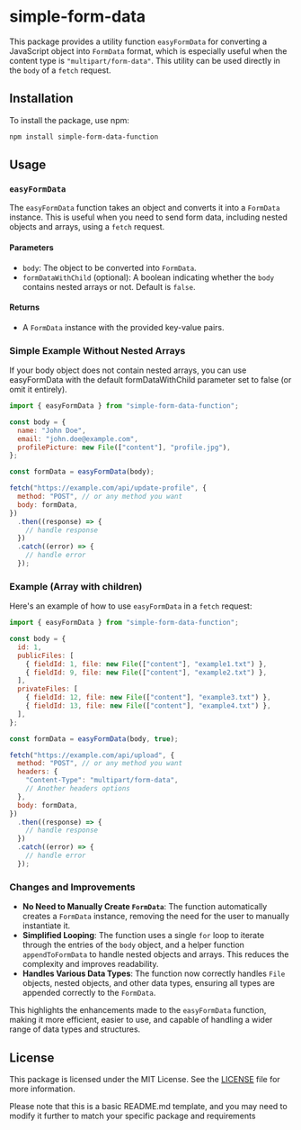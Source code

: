 # simple-form-data

This package provides a utility function `easyFormData` for converting a JavaScript object into `FormData` format, which is especially useful when the content type is `"multipart/form-data"`. This utility can be used directly in the `body` of a `fetch` request.

## Installation

To install the package, use npm:

```sh
npm install simple-form-data-function
```

## Usage

### `easyFormData`

The `easyFormData` function takes an object and converts it into a `FormData` instance. This is useful when you need to send form data, including nested objects and arrays, using a `fetch` request.

#### Parameters

- `body`: The object to be converted into `FormData`.
- `formDataWithChild` (optional): A boolean indicating whether the `body` contains nested arrays or not. Default is `false`.

#### Returns

- A `FormData` instance with the provided key-value pairs.

### Simple Example Without Nested Arrays

If your body object does not contain nested arrays, you can use easyFormData with the default formDataWithChild parameter set to false (or omit it entirely).

```javascript
import { easyFormData } from "simple-form-data-function";

const body = {
  name: "John Doe",
  email: "john.doe@example.com",
  profilePicture: new File(["content"], "profile.jpg"),
};

const formData = easyFormData(body);

fetch("https://example.com/api/update-profile", {
  method: "POST", // or any method you want
  body: formData,
})
  .then((response) => {
    // handle response
  })
  .catch((error) => {
    // handle error
  });
```

### Example (Array with children)

Here's an example of how to use `easyFormData` in a `fetch` request:

```javascript
import { easyFormData } from "simple-form-data-function";

const body = {
  id: 1,
  publicFiles: [
    { fieldId: 1, file: new File(["content"], "example1.txt") },
    { fieldId: 9, file: new File(["content"], "example2.txt") },
  ],
  privateFiles: [
    { fieldId: 12, file: new File(["content"], "example3.txt") },
    { fieldId: 13, file: new File(["content"], "example4.txt") },
  ],
};

const formData = easyFormData(body, true);

fetch("https://example.com/api/upload", {
  method: "POST", // or any method you want
  headers: {
    "Content-Type": "multipart/form-data",
    // Another headers options
  },
  body: formData,
})
  .then((response) => {
    // handle response
  })
  .catch((error) => {
    // handle error
  });
```

### Changes and Improvements

- **No Need to Manually Create `FormData`**: The function automatically creates a `FormData` instance, removing the need for the user to manually instantiate it.
- **Simplified Looping**: The function uses a single `for` loop to iterate through the entries of the `body` object, and a helper function `appendToFormData` to handle nested objects and arrays. This reduces the complexity and improves readability.
- **Handles Various Data Types**: The function now correctly handles `File` objects, nested objects, and other data types, ensuring all types are appended correctly to the `FormData`.

This highlights the enhancements made to the `easyFormData` function, making it more efficient, easier to use, and capable of handling a wider range of data types and structures.

## License

This package is licensed under the MIT License. See the [LICENSE](./LICENSE) file for more information.

Please note that this is a basic README.md template, and you may need to modify it further to match your specific package and requirements
